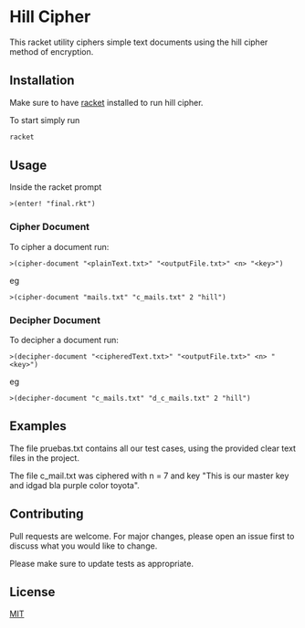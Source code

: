 # Hill Cipher

This racket utility ciphers simple text documents using the hill cipher method of encryption. 

## Installation

Make sure to have [racket](https://download.racket-lang.org/)  installed to run hill cipher.

To start simply run

```bash
racket
```


## Usage

Inside the racket prompt
```racket
>(enter! "final.rkt")

```

### Cipher Document
To cipher a document run: 
```racket
>(cipher-document "<plainText.txt>" "<outputFile.txt>" <n> "<key>")
```
eg
```racket
>(cipher-document "mails.txt" "c_mails.txt" 2 "hill")
```

### Decipher Document
To decipher a document run: 
```racket
>(decipher-document "<cipheredText.txt>" "<outputFile.txt>" <n> "<key>")
```
eg
```racket
>(decipher-document "c_mails.txt" "d_c_mails.txt" 2 "hill")
```

## Examples

The file pruebas.txt contains all our test cases, using the provided clear text files in the project. 

The file c_mail.txt was ciphered with n = 7 and key "This is our master key and idgad bla purple color toyota".

## Contributing
Pull requests are welcome. For major changes, please open an issue first to discuss what you would like to change.

Please make sure to update tests as appropriate.

## License
[MIT](https://choosealicense.com/licenses/mit/)
